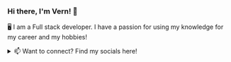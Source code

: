 ### Hi there, I'm Vern! 👋
🖥️ I am a Full stack developer. I have a passion for using my knowledge for my career and my hobbies!


<details>
<summary>📫 Want to connect? Find my socials here!</summary>
<br>
  [LinkedIn](https://www.linkedin.com/in/vern-chao-a8201a1ba/)
 <br>
  [Twitter](https://twitter.com/vernchao91)
 <br>
  [AngelList](https://angel.co/u/vern-chien-chao)
</details>





<!--
**vernchao91/vernchao91** is a ✨ _special_ ✨ repository because its `README.md` (this file) appears on your GitHub profile.

Here are some ideas to get you started:

- 🔭 I’m currently working on ...
- 🌱 I’m currently learning ...
- 👯 I’m looking to collaborate on ...
- 🤔 I’m looking for help with ...
- 💬 Ask me about ...
- 📫 How to reach me: ...
- 😄 Pronouns: ...
- ⚡ Fun fact: ...
-->
